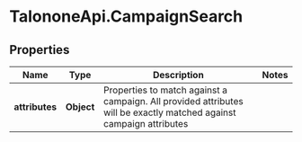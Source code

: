 # TalononeApi.CampaignSearch

## Properties
Name | Type | Description | Notes
------------ | ------------- | ------------- | -------------
**attributes** | **Object** | Properties to match against a campaign. All provided attributes will be exactly matched against campaign attributes | 


